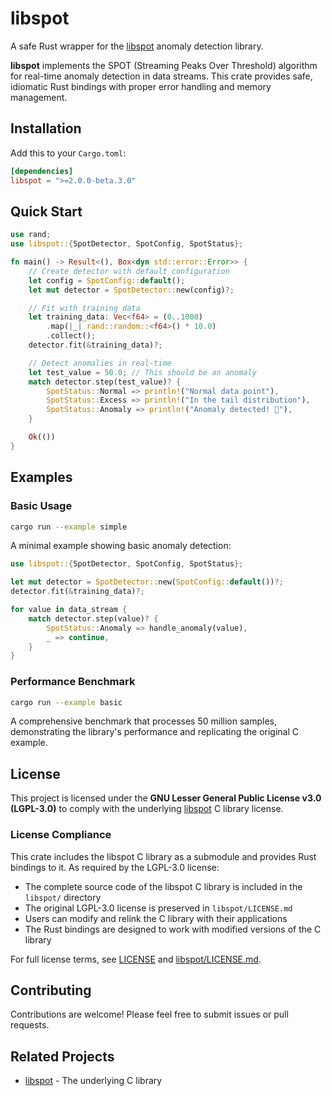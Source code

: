 # libspot

A safe Rust wrapper for the [libspot](https://github.com/asiffer/libspot) anomaly detection library.

**libspot** implements the SPOT (Streaming Peaks Over Threshold) algorithm for real-time anomaly detection in data streams. This crate provides safe, idiomatic Rust bindings with proper error handling and memory management.

## Installation

Add this to your `Cargo.toml`:

```toml
[dependencies]
libspot = ">=2.0.0-beta.3.0"
```

## Quick Start

```rust
use rand;
use libspot::{SpotDetector, SpotConfig, SpotStatus};

fn main() -> Result<(), Box<dyn std::error::Error>> {
    // Create detector with default configuration
    let config = SpotConfig::default();
    let mut detector = SpotDetector::new(config)?;

    // Fit with training data
    let training_data: Vec<f64> = (0..1000)
        .map(|_| rand::random::<f64>() * 10.0)
        .collect();
    detector.fit(&training_data)?;

    // Detect anomalies in real-time
    let test_value = 50.0; // This should be an anomaly
    match detector.step(test_value)? {
        SpotStatus::Normal => println!("Normal data point"),
        SpotStatus::Excess => println!("In the tail distribution"),
        SpotStatus::Anomaly => println!("Anomaly detected! 🚨"),
    }

    Ok(())
}
```

## Examples

### Basic Usage

```bash
cargo run --example simple
```

A minimal example showing basic anomaly detection:

```rust
use libspot::{SpotDetector, SpotConfig, SpotStatus};

let mut detector = SpotDetector::new(SpotConfig::default())?;
detector.fit(&training_data)?;

for value in data_stream {
    match detector.step(value)? {
        SpotStatus::Anomaly => handle_anomaly(value),
        _ => continue,
    }
}
```

### Performance Benchmark

```bash
cargo run --example basic
```

A comprehensive benchmark that processes 50 million samples, demonstrating the library's performance and replicating the original C example.



## License

This project is licensed under the **GNU Lesser General Public License v3.0 (LGPL-3.0)** to comply with the underlying [libspot](https://github.com/asiffer/libspot) C library license.

### License Compliance

This crate includes the libspot C library as a submodule and provides Rust bindings to it. As required by the LGPL-3.0 license:

- The complete source code of the libspot C library is included in the `libspot/` directory
- The original LGPL-3.0 license is preserved in `libspot/LICENSE.md`
- Users can modify and relink the C library with their applications
- The Rust bindings are designed to work with modified versions of the C library

For full license terms, see [LICENSE](LICENSE) and [libspot/LICENSE.md](libspot/LICENSE.md).

## Contributing

Contributions are welcome! Please feel free to submit issues or pull requests.

## Related Projects

- [libspot](https://github.com/asiffer/libspot) - The underlying C library
